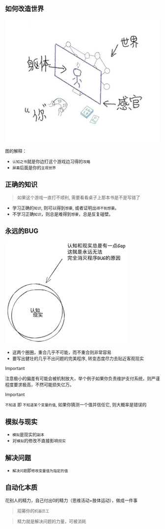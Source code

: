 ## 如何改造世界

<img src="../images/feelings.jpg" width="900">

图的解释：

- `认知之书`就是你边打这个游戏边习得的`攻略`
- `屏幕`后面是你的`主观世界`

## 正确的知识

> 如果这个游戏一直打不顺利, 需要看看桌子上那本书是不是写错了

- 学习正确的`知识`, 则可以得到`想要`, 或者证明出`得不到想要`。
- 不学习正确`知识`，则总是难得到`想要`，总是反复碰壁。

## 永远的BUG

<img src="../images/forever-bug.png" width="400">

- 这两个圈圈，重合几乎不可能，而不重合则非常容易
- 要写出健壮的几乎不出问题的完美程序, 转变态度尽力去贴近客观现实

> [!IMPORTANT]
> 注意极小的偏差有可能会被机制放大，举个例子如果你负责维护支付系统，则严谨程度要求极高，不然可能损失亿万。

> [!IMPORTANT]
> `不知道` 即 `不知道某个变量的值`, 如果你猜测一个值并信任它, 则大概率是错误的

## 模拟与现实

- `模拟`是现实的`副本`
- 对`模拟`的修改不直接影响`现实`

## 解决问题

- `解决问题`即`修改变量值为指定的值`

## 自动化本质

花别人的精力，自己付出0的精力（思维活动+肢体运动），做成一件事

> 招募你的`机器员工`

> 精力就是解决问题的力量，可被消耗